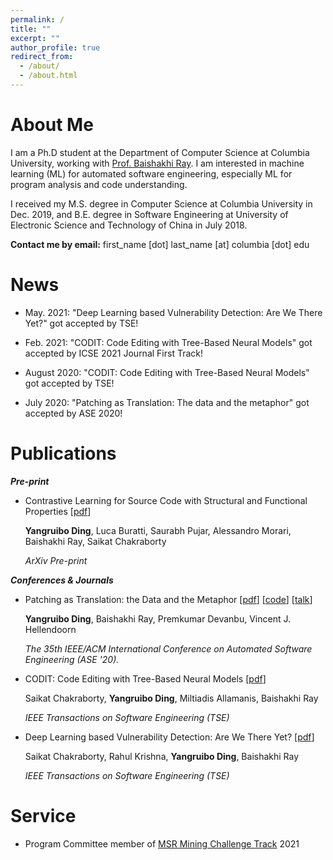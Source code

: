 ```yaml
---
permalink: /
title: ""
excerpt: ""
author_profile: true
redirect_from: 
  - /about/
  - /about.html
---
```


About Me
======

I am a Ph.D student at the Department of Computer Science at Columbia University, working with [Prof. Baishakhi Ray](https://www.rayb.info/). I am interested in machine learning (ML) for automated software engineering, especially ML for program analysis and code understanding.

I received my M.S. degree in Computer Science at Columbia University in Dec. 2019, and B.E. degree in Software Engineering at University of Electronic Science and Technology of China in July 2018.

**Contact me by email:** first_name [dot] last_name [at] columbia [dot] edu

News
======
- May. 2021: "Deep Learning based Vulnerability Detection: Are We There Yet?" got accepted by TSE!

- Feb. 2021: "CODIT: Code Editing with Tree-Based Neural Models" got accepted by ICSE 2021 Journal First Track!

- August 2020: "CODIT: Code Editing with Tree-Based Neural Models" got accepted by TSE!

- July 2020: "Patching as Translation: The data and the metaphor" got accepted by ASE 2020!

Publications
======
___Pre-print___
- Contrastive Learning for Source Code with Structural and Functional Properties [[pdf](https://arxiv.org/abs/2008.10707)]

  **Yangruibo Ding**, Luca Buratti, Saurabh Pujar, Alessandro Morari, Baishakhi Ray, Saikat Chakraborty
  
  *ArXiv Pre-print*
  
___Conferences & Journals___

- Patching as Translation: the Data and the Metaphor [[pdf](https://arxiv.org/abs/2008.10707)] [[code](https://github.com/ARiSE-Lab/Patch-as-translation)] [[talk](https://www.youtube.com/watch?v=6pW8QlM70yE)]
  
  **Yangruibo Ding**, Baishakhi Ray, Premkumar Devanbu, Vincent J. Hellendoorn
  
  *The 35th IEEE/ACM International Conference on Automated Software Engineering (ASE '20).*

- CODIT: Code Editing with Tree-Based Neural Models [[pdf](https://arxiv.org/abs/1810.00314)]

  Saikat Chakraborty, **Yangruibo Ding**, Miltiadis Allamanis, Baishakhi Ray
  
  *IEEE Transactions on Software Engineering (TSE)*
  
- Deep Learning based Vulnerability Detection: Are We There Yet? [[pdf](https://arxiv.org/abs/2009.07235)]

  Saikat Chakraborty, Rahul Krishna, **Yangruibo Ding**, Baishakhi Ray
  
  *IEEE Transactions on Software Engineering (TSE)*

Service
======
- Program Committee member of [MSR Mining Challenge Track](https://2021.msrconf.org/track/msr-2021-mining-challenge#Call-for-Mining-Challenge-Papers) 2021

